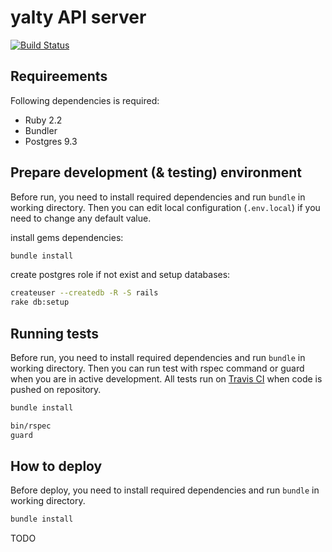 yalty API server
================

[![Build Status](https://magnum.travis-ci.com/yalty/yalty-server.svg?token=35p5MLza67zdcUbXZDsS&branch=master)](https://magnum.travis-ci.com/yalty/yalty-server)

Requireements
-------------

Following dependencies is required:

* Ruby 2.2
* Bundler
* Postgres 9.3

Prepare development (& testing) environment
-------------------------------------------

Before run, you need to install required dependencies and run
`bundle` in working directory. Then you can edit local configuration
(`.env.local`) if you need to change any default value.

install gems dependencies:
```bash
bundle install
```

create postgres role if not exist and setup databases:
```bash
createuser --createdb -R -S rails
rake db:setup
```

Running tests
-------------

Before run, you need to install required dependencies and run
`bundle` in working directory. Then you can run test with rspec command
or guard when you are in active development. All tests run on
[Travis CI](https://magnum.travis-ci.com/yalty/yalty-server)
when code is pushed on repository.

```bash
bundle install
```

```bash
bin/rspec
guard
```

How to deploy
-------------

Before deploy, you need to install required dependencies and run
`bundle` in working directory.

```bash
bundle install
```

TODO

